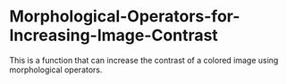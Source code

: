 # Morphological-Operators-for-Increasing-Image-Contrast
This is a function that can increase the contrast of a colored image using morphological
operators.
